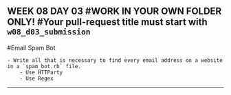 WEEK 08 DAY 03
#WORK IN YOUR OWN FOLDER ONLY!
#Your pull-request title must start with `w08_d03_submission`
---
#Email Spam Bot

	- Write all that is necessary to find every email address on a website in a `spam_bot.rb` file.
		- Use HTTParty
		- Use Regex


---
